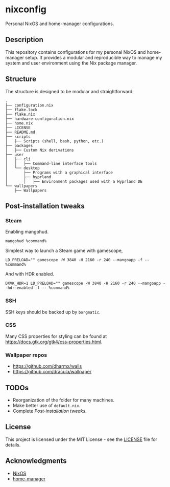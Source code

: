 
# nixconfig

Personal NixOS and home-manager configurations.

## Description

This repository contains configurations for my personal NixOS and home-manager setup.
It provides a modular and reproducible way to manage my system and user environment using the Nix package manager.

## Structure

The structure is designed to be modular and straightforward:

```
.
├── configuration.nix
├── flake.lock
├── flake.nix
├── hardware-configuration.nix
├── home.nix
├── LICENSE
├── README.md
├── scripts
│   ├── Scripts (shell, bash, python, etc.)
├── packages
│   ├── Custom Nix derivations
├── user
│   ├── cli
│   │   ├── Command-line interface tools
│   └── desktop
│       ├── Programs with a graphical interface
│       ├── hyprland
│       │   ├── Environment packages used with a Hyprland DE
└── wallpapers
    ├── Wallpapers
```

## Post-installation tweaks

### Steam

Enabling mangohud.

```shell
mangohud %command%
```

Simplest way to launch a Steam game with gamescope,

```shell
LD_PRELOAD="" gamescope -W 3840 -H 2160 -r 240 --mangoapp -f -- %command%
```

And with HDR enabled.

```shell
DXVK_HDR=1 LD_PRELOAD="" gamescope -W 3840 -H 2160 -r 240 --mangoapp --hdr-enabled -f -- %command%
```

### SSH

SSH keys should be backed up by `borgmatic`.

### CSS

Many CSS properties for styling can be found at https://docs.gtk.org/gtk4/css-properties.html.

### Wallpaper repos

- https://github.com/dharmx/walls
- https://github.com/dracula/wallpaper

## TODOs

- Reorganization of the folder for many machines.
- Make better use of `default.nix`.
- Complete *Post-installation tweaks*.

## License

This project is licensed under the MIT License - see the [LICENSE](LICENSE) file for details.

## Acknowledgments

- [NixOS](https://nixos.org/)
- [home-manager](https://github.com/nix-community/home-manager)